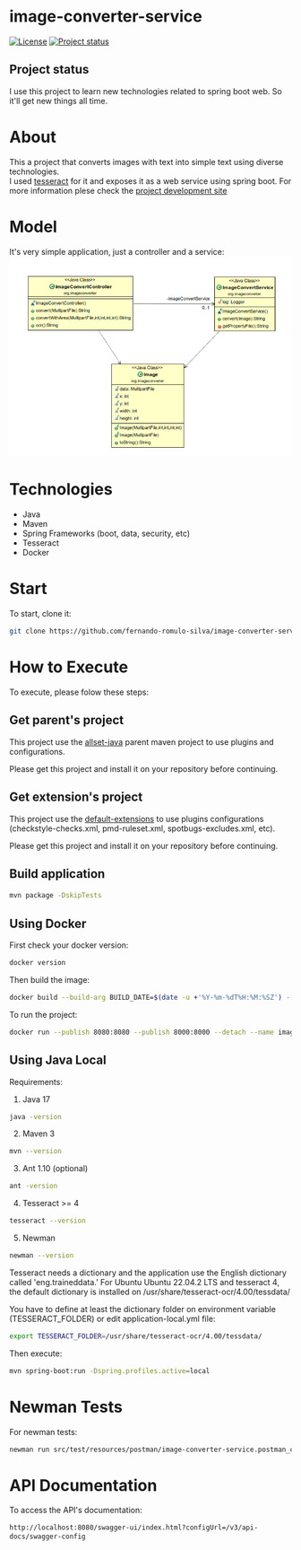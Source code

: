 # image-converter-service

[![License](https://img.shields.io/badge/License-Apache%202.0-blue.svg)](https://opensource.org/licenses/Apache-2.0)
[![Project status](https://img.shields.io/badge/Project%20status-Maintenance-orange.svg)](https://img.shields.io/badge/Project%20status-Maintenance-orange.svg)

## Project status

I use this project to learn new technologies related to spring boot web.
So it'll get new things all time.

# About

This a project that converts images with text into simple text using diverse technologies.  
I used [tesseract](https://github.com/tesseract-ocr/tesseract) for it and exposes it as a web service using spring boot.
For more information plese check the [project development site](https://fernando-romulo-silva.github.io/image-converter-service/)

# Model

It's very simple application, just a controller and a service:
![Model](https://github.com/fernando-romulo-silva/image-converter-service/blob/master/doc/class-diagram.png)

# Technologies

- Java
- Maven
- Spring Frameworks (boot, data, security, etc)
- Tesseract
- Docker

# Start

To start, clone it:

```bash
git clone https://github.com/fernando-romulo-silva/image-converter-service
```

# How to Execute

To execute, please folow these steps:


## Get parent's project

This project use the [allset-java](https://github.com/fernando-romulo-silva/allset-java) parent maven project to use plugins and configurations. 

Please get this project and install it on your repository before continuing.


## Get extension's project

This project use the [default-extensions](https://github.com/fernando-romulo-silva/default-extensions) to use plugins configurations (checkstyle-checks.xml, pmd-ruleset.xml, spotbugs-excludes.xml, etc).

Please get this project and install it on your repository before continuing.

## Build application

```bash
mvn package -DskipTests
```

## Using Docker

First check your docker version:

```bash
docker version
```

Then build the image:

```bash 
docker build --build-arg BUILD_DATE=$(date -u +'%Y-%m-%dT%H:%M:%SZ') --file src/main/docker/Dockerfile --tag image-converter-service .
```

To run the project:

```bash 
docker run --publish 8080:8080 --publish 8000:8000 --detach --name image-converter-service-1 --env-file src/main/docker/AlpineVersion.env image-converter-service
```

## Using Java Local

Requirements: 

1) Java 17

```bash
java -version 
```

2) Maven 3

```bash
mvn --version
```

3) Ant 1.10 (optional)

```bash
ant -version
```

4) Tesseract >= 4
 
```bash
tesseract --version
```

5) Newman

```bash
newman --version
```
Tesseract needs a dictionary and the application use the English dictionary called 'eng.traineddata.'
For Ubuntu Ubuntu 22.04.2 LTS and tesseract 4, the default dictionary is installed on /usr/share/tesseract-ocr/4.00/tessdata/

You have to define at least the dictionary folder on environment variable (TESSERACT_FOLDER) or edit application-local.yml file:

```bash
export TESSERACT_FOLDER=/usr/share/tesseract-ocr/4.00/tessdata/
```

Then execute:

```bash
mvn spring-boot:run -Dspring.profiles.active=local
```

# Newman Tests

For newman tests:

```bash
newman run src/test/resources/postman/image-converter-service.postman_collection.json -e src/test/resources/postman/image-converter-service-local.postman_environment.json
```

# API Documentation

To access the API's documentation:

```url
http://localhost:8080/swagger-ui/index.html?configUrl=/v3/api-docs/swagger-config
```
